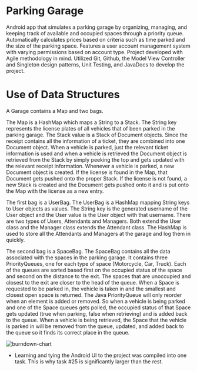 # Parking Garage

Android app that simulates a parking garage by organizing, managing, and keeping track of available and occupied spaces through a priority queue. Automatically calculates prices based on criteria such as time parked and the size of the parking space. Features a user account management system with varying permissions based on account type. Project developed with Agile methodology in mind. Utilized Git, Github, the Model View Controller and Singleton design patterns, Unit Testing, and JavaDocs to develop the project.

# Use of Data Structures

A Garage contains a Map and two bags. 

The Map is a HashMap which maps a String to a Stack. The String key represents the license plates of all vehicles that of been parked in the parking garage. The Stack value is a Stack of Document objects. Since the receipt contains all the information of a ticket, they are combined into one Document object. When a vehicle is parked, just the relevant ticket information is used and when a vehicle is retrieved the Document object is retrieved from the Stack by simply peeking the top and gets updated with the relevant receipt information. Whenever a vehicle is parked, a new Document object is created. If the license is found in the Map, that Document gets pushed onto the proper Stack. If the license is not found, a new Stack is created and the Document gets pushed onto it and is put onto the Map with the license as a new entry.

The first bag is a UserBag. The UserBag is a HashMap mapping String keys to User objects as values. The String key is the generated username of the User object and the User value is the User object with that username. There are two types of Users, Attendants and Managers. Both extend the User class and the Manager class extends the Attendant class. The HashMap is used to store all the Attendants and Managers at the garage and log them in quickly.

The second bag is a SpaceBag. The SpaceBag contains all the data associated with the spaces in the parking garage. It contains three PriorityQueues, one for each type of space (Motorcycle, Car, Truck). Each of the queues are sorted based first on the occupied status of the space and second on the distance to the exit. The spaces that are unoccupied and closest to the exit are closer to the head of the queue. When a Space is requested to be parked in, the vehicle is taken in and the smallest and closest open space is returned. The Java PriorityQueue will only reorder when an element is added or removed. So when a vehicle is being parked and one of the Space queues gets polled, the occupied status of that Space gets updated (true when parking, false when retrieving) and is added back to the queue. When a vehicle is being retrieved, the Space that the vehicle is parked in will be removed from the queue, updated, and added back to the queue so it finds its correct place in the queue.

![burndown-chart](https://github.com/Dennis12Hahn/CSE248ParkingGarage/blob/master/burndown-chart.svg "Burndown Chart")

* Learning and tying the Android UI to the project was compiled into one task. This is why task #25 is significantly larger than the rest.
